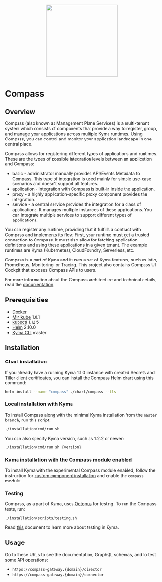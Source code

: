 <p align="center">
 <img src="https://raw.githubusercontent.com/kyma-incubator/compass/master/logo.png" width="235">
</p>

# Compass

## Overview

Compass (also known as Management Plane Services) is a multi-tenant system which consists of components that provide a way to register, group, and manage your applications across multiple Kyma runtimes. Using Compass, you can control and monitor your application landscape in one central place.

Compass allows for registering different types of applications and runtimes.
These are the types of possible integration levels between an application and Compass:
- basic - administrator manually provides API/Events Metadata to Compass. This type of integration is used mainly for simple use-case scenarios and doesn't support all features.
- application - integration with Compass is built-in inside the application.
- proxy - a highly application-specific proxy component provides the integration.
- service -  a central service provides the integration for a class of applications. It manages multiple instances of these applications. You can integrate multiple services to support different types of applications.

You can register any runtime, providing that it fulfills a contract with Compass and implements its flow. First, your runtime must get a trusted connection to Compass. It must also allow for fetching application definitions and using these applications in a given tenant. The example runtimes are Kyma (Kubernetes), CloudFoundry, Serverless, etc.

Compass is a part of Kyma and it uses a set of Kyma features, such as Istio, Prometheus, Monitoring, or Tracing. This project also contains Compass UI Cockpit that exposes Compass APIs to users.

For more information about the Compass architecture and technical details, read the [documentation](./docs).

## Prerequisities

- [Docker](https://www.docker.com/get-started)
- [Minikube](https://github.com/kubernetes/minikube) 1.0.1
- [kubectl](https://kubernetes.io/docs/tasks/tools/install-kubectl/) 1.12.5
- [Helm](https://github.com/kubernetes/helm) 2.10.0
- [Kyma CLI](https://github.com/kyma-project/cli) master

## Installation

### Chart installation

If you already have a running Kyma 1.1.0 instance with created Secrets and Tiller client certificates, you can install the Compass Helm chart using this command:
```bash
helm install --name "compass" ./chart/compass --tls
```

### Local installation with Kyma

To install Compass along with the minimal Kyma installation from the `master` branch, run this script:
```bash
./installation/cmd/run.sh
```

You can also specify Kyma version, such as 1.2.2 or newer:
```bash
./installation/cmd/run.sh {version}
```

### Kyma installation with the Compass module enabled

To install Kyma with the experimental Compass module enabled, follow the instruction for [custom component installation](https://kyma-project.io/docs/root/kyma/#configuration-custom-component-installation) and enable the `compass` module.


### Testing

Compass, as a part of Kyma, uses [Octopus](https://github.com/kyma-incubator/octopus/blob/master/README.md) for testing. To run the Compass tests, run:

```bash
./installation/scripts/testing.sh
```

Read [this](https://kyma-project.io/docs/root/kyma#details-testing-kyma) document to learn more about testing in Kyma.

## Usage

Go to these URLs to see the documentation, GraphQL schemas, and to test some API operations:

- `https://compass-gateway.{domain}/director`
- `https://compass-gateway.{domain}/connector`
